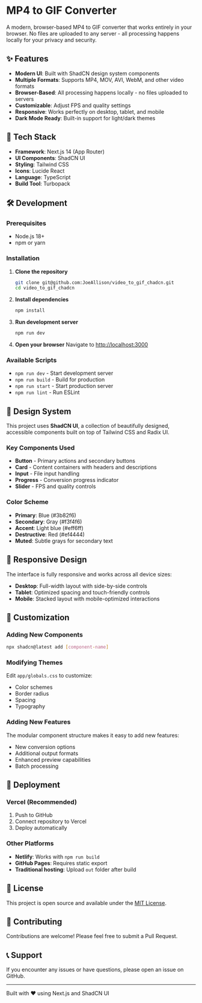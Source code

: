 # MP4 to GIF Converter

A modern, browser-based MP4 to GIF converter that works entirely in your browser. No files are uploaded to any server - all processing happens locally for your privacy and security.

<!-- Force Vercel to use latest commit with fixed dependencies -->

## ✨ Features

- **Modern UI**: Built with ShadCN design system components
- **Multiple Formats**: Supports MP4, MOV, AVI, WebM, and other video formats
- **Browser-Based**: All processing happens locally - no files uploaded to servers
- **Customizable**: Adjust FPS and quality settings
- **Responsive**: Works perfectly on desktop, tablet, and mobile
- **Dark Mode Ready**: Built-in support for light/dark themes

## 🚀 Tech Stack

- **Framework**: Next.js 14 (App Router)
- **UI Components**: ShadCN UI
- **Styling**: Tailwind CSS
- **Icons**: Lucide React
- **Language**: TypeScript
- **Build Tool**: Turbopack

## 🛠️ Development

### Prerequisites

- Node.js 18+ 
- npm or yarn

### Installation

1. **Clone the repository**
   ```bash
   git clone git@github.com:JoeAllison/video_to_gif_chadcn.git
   cd video_to_gif_chadcn
   ```

2. **Install dependencies**
   ```bash
   npm install
   ```

3. **Run development server**
   ```bash
   npm run dev
   ```

4. **Open your browser**
   Navigate to [http://localhost:3000](http://localhost:3000)

### Available Scripts

- `npm run dev` - Start development server
- `npm run build` - Build for production
- `npm run start` - Start production server
- `npm run lint` - Run ESLint

## 🎨 Design System

This project uses **ShadCN UI**, a collection of beautifully designed, accessible components built on top of Tailwind CSS and Radix UI.

### Key Components Used

- **Button** - Primary actions and secondary buttons
- **Card** - Content containers with headers and descriptions
- **Input** - File input handling
- **Progress** - Conversion progress indicator
- **Slider** - FPS and quality controls

### Color Scheme

- **Primary**: Blue (#3b82f6)
- **Secondary**: Gray (#f3f4f6)
- **Accent**: Light blue (#eff6ff)
- **Destructive**: Red (#ef4444)
- **Muted**: Subtle grays for secondary text

## 📱 Responsive Design

The interface is fully responsive and works across all device sizes:

- **Desktop**: Full-width layout with side-by-side controls
- **Tablet**: Optimized spacing and touch-friendly controls
- **Mobile**: Stacked layout with mobile-optimized interactions

## 🔧 Customization

### Adding New Components

```bash
npx shadcn@latest add [component-name]
```

### Modifying Themes

Edit `app/globals.css` to customize:
- Color schemes
- Border radius
- Spacing
- Typography

### Adding New Features

The modular component structure makes it easy to add new features:
- New conversion options
- Additional output formats
- Enhanced preview capabilities
- Batch processing

## 🚀 Deployment

### Vercel (Recommended)

1. Push to GitHub
2. Connect repository to Vercel
3. Deploy automatically

### Other Platforms

- **Netlify**: Works with `npm run build`
- **GitHub Pages**: Requires static export
- **Traditional hosting**: Upload `out` folder after build

## 📄 License

This project is open source and available under the [MIT License](LICENSE).

## 🤝 Contributing

Contributions are welcome! Please feel free to submit a Pull Request.

## 📞 Support

If you encounter any issues or have questions, please open an issue on GitHub.

---

Built with ❤️ using Next.js and ShadCN UI
